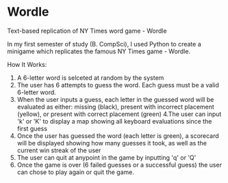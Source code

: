 # Wordle
Text-based replication of NY Times word game - Wordle

In my first semester of study (B. CompSci), I used Python to create a minigame which replicates the famous NY Times game - Wordle.

How It Works: 

1. A 6-letter word is selceted at random by the system
2. The user has 6 attempts to guess the word. Each guess must be a valid 6-letter word.
3. When the user inputs a guess, each letter in the guessed word will be evaluated as either: missing (black), present with incorrect placement (yellow), or present with correct placement (green)
4.The user can input 'k' or 'K' to display a map showing all keyboard evaluations since the first guess
5. Once the user has guessed the word (each letter is green), a scorecard will be displayed showing how many guesses it took, as well as the current win streak of the user
6. The user can quit at anypoint in the game by inputting 'q' or 'Q'
7. Once the game is over (6 failed guesses or a successful guess) the user can chose to play again or quit the game.
